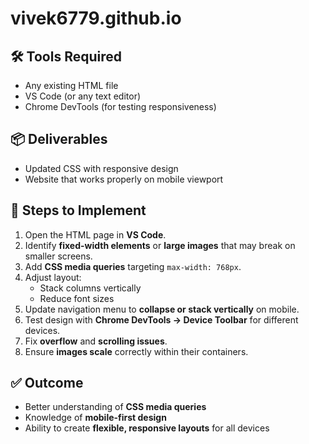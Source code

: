 # vivek6779.github.io 

## 🛠 Tools Required  
- Any existing HTML file  
- VS Code (or any text editor)  
- Chrome DevTools (for testing responsiveness)  

## 📦 Deliverables  
- Updated CSS with responsive design  
- Website that works properly on mobile viewport  

## 📝 Steps to Implement  
1. Open the HTML page in **VS Code**.  
2. Identify **fixed-width elements** or **large images** that may break on smaller screens.  
3. Add **CSS media queries** targeting `max-width: 768px`.  
4. Adjust layout:  
   - Stack columns vertically  
   - Reduce font sizes  
5. Update navigation menu to **collapse or stack vertically** on mobile.  
6. Test design with **Chrome DevTools → Device Toolbar** for different devices.  
7. Fix **overflow** and **scrolling issues**.  
8. Ensure **images scale** correctly within their containers.  

## ✅ Outcome  
- Better understanding of **CSS media queries**  
- Knowledge of **mobile-first design**  
- Ability to create **flexible, responsive layouts** for all devices  

